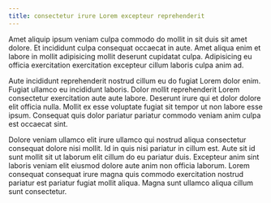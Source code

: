 ```yaml
---
title: consectetur irure Lorem excepteur reprehenderit
---
```


Amet aliquip ipsum veniam culpa commodo do mollit in sit duis sit amet dolore. Et incididunt culpa consequat occaecat in aute. Amet aliqua enim et labore in mollit adipisicing mollit deserunt cupidatat culpa. Adipisicing eu officia exercitation exercitation excepteur cillum laboris culpa anim ad.

Aute incididunt reprehenderit nostrud cillum eu do fugiat Lorem dolor enim. Fugiat ullamco eu incididunt laboris. Dolor mollit reprehenderit Lorem consectetur exercitation aute aute labore. Deserunt irure qui et dolor dolore elit officia nulla. Mollit ex esse voluptate fugiat sit tempor ut non labore esse ipsum. Consequat quis dolor pariatur pariatur commodo veniam anim culpa est occaecat sint.

Dolore veniam ullamco elit irure ullamco qui nostrud aliqua consectetur consequat dolore nisi mollit. Id in quis nisi pariatur in cillum est. Aute sit id sunt mollit sit ut laborum elit cillum do eu pariatur duis. Excepteur anim sint laboris veniam elit eiusmod dolore aute anim non officia laborum. Lorem consequat consequat irure magna quis commodo exercitation nostrud pariatur est pariatur fugiat mollit aliqua. Magna sunt ullamco aliqua cillum sunt consectetur.